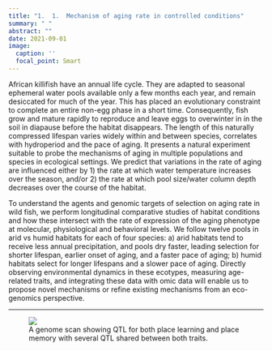 ```yaml
---
title: "1.	1.	Mechanism of aging rate in controlled conditions"
summary: " "
abstract: ""
date: 2021-09-01
image: 
  caption: ''
  focal_point: Smart
---
```


African killifish have an annual life cycle. They are adapted to seasonal ephemeral water pools available only a few months each year, and remain desiccated for much of the year. This has placed an evolutionary constraint to complete an entire non-egg phase in a short time. Consequently, fish grow and mature rapidly to reproduce and leave eggs to overwinter in in the soil in diapause before the habitat disappears. The length of this naturally compressed lifespan varies widely within and between species, correlates with hydroperiod and the pace of aging. It presents a natural experiment suitable to probe the mechanisms of aging in multiple populations and species in ecological settings. We predict that variations in the rate of aging are influenced either by 1) the rate at which water temperature increases over the season, and/or 2) the rate at which pool size/water column depth decreases over the course of the habitat. 

To understand the agents and genomic targets of selection on aging rate in wild fish, we perform longitudinal comparative studies of habitat conditions and how these intersect with the rate of expression of the aging phenotype at molecular, physiological and behavioral levels. We follow twelve pools in arid vs humid habitats for each of four species: a) arid habitats tend to receive less annual precipitation, and pools dry faster, leading selection for shorter lifespan, earlier onset of aging, and a faster pace of aging; b) humid habitats select for longer lifespans and a slower pace of aging. Directly observing environmental dynamics in these ecotypes, measuring age-related traits, and integrating these data with omic data will enable us to propose novel mechanisms or refine existing mechanisms from an eco-genomics perspective.

---



<figure>
<img src="/img/LearnMem.png" >
<figcaption>A genome scan showing QTL for both place learning and place memory with several QTL shared between both traits.</figcaption>
</figure>
